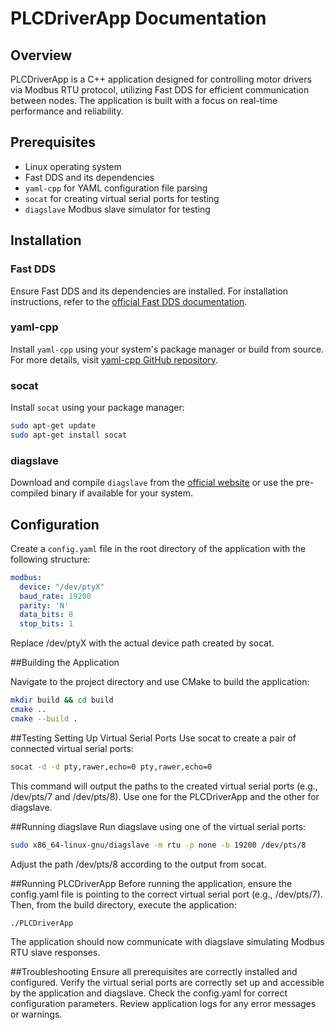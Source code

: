 # PLCDriverApp Documentation

## Overview

PLCDriverApp is a C++ application designed for controlling motor drivers via Modbus RTU protocol, utilizing Fast DDS for efficient communication between nodes. The application is built with a focus on real-time performance and reliability.

## Prerequisites

- Linux operating system
- Fast DDS and its dependencies
- `yaml-cpp` for YAML configuration file parsing
- `socat` for creating virtual serial ports for testing
- `diagslave` Modbus slave simulator for testing

## Installation

### Fast DDS

Ensure Fast DDS and its dependencies are installed. For installation instructions, refer to the [official Fast DDS documentation](https://fast-dds.docs.eprosima.com/en/latest/installation/binaries/binaries_linux.html).

### yaml-cpp

Install `yaml-cpp` using your system's package manager or build from source. For more details, visit [yaml-cpp GitHub repository](https://github.com/jbeder/yaml-cpp).

### socat

Install `socat` using your package manager:

```sh
sudo apt-get update
sudo apt-get install socat
```

### diagslave

Download and compile `diagslave` from the [official website](https://www.modbusdriver.com/diagslave.html) or use the pre-compiled binary if available for your system.

## Configuration

Create a `config.yaml` file in the root directory of the application with the following structure:


```yaml
modbus:
  device: "/dev/ptyX"
  baud_rate: 19200
  parity: 'N'
  data_bits: 8
  stop_bits: 1
```
Replace /dev/ptyX with the actual device path created by socat.

##Building the Application

Navigate to the project directory and use CMake to build the application:
```sh
mkdir build && cd build
cmake ..
cmake --build .
```

##Testing
Setting Up Virtual Serial Ports
Use socat to create a pair of connected virtual serial ports:

```sh
socat -d -d pty,rawer,echo=0 pty,rawer,echo=0
```

This command will output the paths to the created virtual serial ports (e.g., /dev/pts/7 and /dev/pts/8). Use one for the PLCDriverApp and the other for diagslave.

##Running diagslave
Run diagslave using one of the virtual serial ports:

```sh
sudo x86_64-linux-gnu/diagslave -m rtu -p none -b 19200 /dev/pts/8
```
Adjust the path /dev/pts/8 according to the output from socat.

##Running PLCDriverApp
Before running the application, ensure the config.yaml file is pointing to the correct virtual serial port (e.g., /dev/pts/7). Then, from the build directory, execute the application:

```sh
./PLCDriverApp
```
The application should now communicate with diagslave simulating Modbus RTU slave responses.


##Troubleshooting
Ensure all prerequisites are correctly installed and configured.
Verify the virtual serial ports are correctly set up and accessible by the application and diagslave.
Check the config.yaml for correct configuration parameters.
Review application logs for any error messages or warnings.
